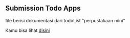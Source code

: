 <h2>Submission Todo Apps</h2>

<p>file berisi dokumentasi dari todoList "perpustakaan mini"</p>
<p>Kamu bisa lihat <a href="https://perpustakaan-mini.vercel.app/">disini</a></p>
